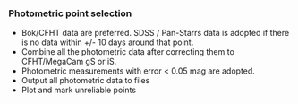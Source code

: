 ### Photometric point selection

- Bok/CFHT data are preferred. SDSS / Pan-Starrs data is adopted if there is no data within +/- 10 days around that point.
- Combine all the photometric data after correcting them to CFHT/MegaCam gS or iS.
- Photometric measurements with error < 0.05 mag are adopted.
- Output all photometric data to files
- Plot and mark unreliable points
